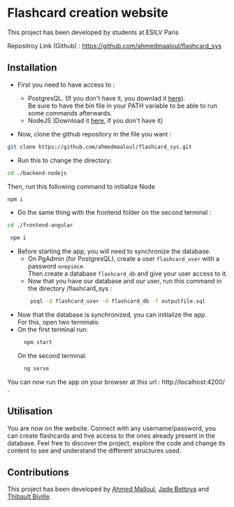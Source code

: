 # Flashcard creation website 
This project has been developed by students at ESILV Paris

Repositroy Link (Github) : https://github.com/ahmedmaaloul/flashcard_sys
## Installation

- First you need to have access to :
    - PostgresQL. (If you don't have it, you downlad it [here](https://www.postgresql.org/download/)).</br>
      Be sure to have the bin file in your PATH variable to be able to run some commands afterwards.
    - NodeJS (Download it [here](https://nodejs.org/en/download), if you don't have it)

- Now, clone the github repository in the file you want :</br>
```bash
git clone https://github.com/ahmedmaaloul/flashcard_sys.git
```
- Run this to change the directory:
```bash
cd ./backend-nodejs
```
Then, run this following command to initialize Node
  ```bash
npm i
  ```
  - Do the same thing with the frontend folder on the second terminal :
```bash
cd ./frontend-angular
```
```bash
 npm i
```

- Before starting the app, you will need to synchronize the database.
    - On PgAdmin (for PostgresQL), create a user ```flashcard_user``` with a password ```onepiece```.</br>
      Then create a database ```flashcard_db``` and give your user access to it.
    - Now that you have our database and our user, run this command in the directory /flashcard_sys :
  ```bash 
      psql -U flashcard_user -d flashcard_db -f outputfile.sql
  ```
- Now that the database is synchronized, you can initialize the app.</br>
  For this, open two terminals:</br>
- On the first terminal run:
  ```bash
    npm start
  ```
  On the second terminal:
  ```bash
    ng serve
  ```
You can now run the app on your browser at this url : http://localhost:4200/ .</br>

## Utilisation
You are now on the website.
Connect with any username/password, you can create flashcards and hve access to the ones already present in the database.
Feel free to discover the project, explore the code and change its content to see and understand the different structures used.

## Contributions

This project has been developed by [Ahmed Malloul](https://github.com/ahmedmaaloul), [Jade Bettoya](https://github.com/jadebettoya) and [Thibault Biville](https://github.com/jackBlaster).


